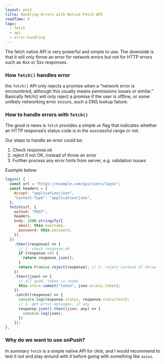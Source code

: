 ```yaml
---
layout: post
title: Handling Errors with Native Fetch API
readTime: 5
tags:
  - fetch
  - api
  - error-handling
---
```


The fetch native API is very powerful and simple to use. The downside is that it will only throw an error for network errors but not for HTTP errors such as 4xx or 5xx responses.
<!--more-->

### How `fetch()` handles error

the `fetch()` API only rejects a promise when a “network error is encountered, although this usually means permissions issues or similar.” Basically fetch() will only reject a promise if the user is offline, or some unlikely networking error occurs, such a DNS lookup failure.

### How to handle errors with `fetch()`

The good is news is `fetch` provides a simple `ok` flag that indicates whether an HTTP response’s status code is in the successful range or not.

Our steps to handle an error could be:

1) Check response.ok
2) reject if not OK, instead of throw an error
3) Further process any error hints from server, e.g. validation issues

Example below:

```js
login() {
  const url = "https://example.com/api/users/login";
  const headers = {
    Accept: "application/json",
    "Content-Type": "application/json",
  };
  fetch(url, {
    method: "POST",
    headers,
    body: JSON.stringify({
      email: this.username,
      password: this.password,
    }),
  })
    .then((response) => {
      // 1. check response.ok
      if (response.ok) {
        return response.json();
      }
      return Promise.reject(response); // 2. reject instead of throw
    })
    .then((json) => {
      // all good, token is ready
      this.store.commit("token", json.access_token);
    })
    .catch((response) => {
      console.log(response.status, response.statusText);
      // 3. get error messages, if any
      response.json().then((json: any) => {
        console.log(json);
      })
    });
},
```


### Why do we want to use onPush?

In summary `fetch` is a simple native API for `CRUD`, and I would recommend to test it out and play around with it before going with something like `axios`.
